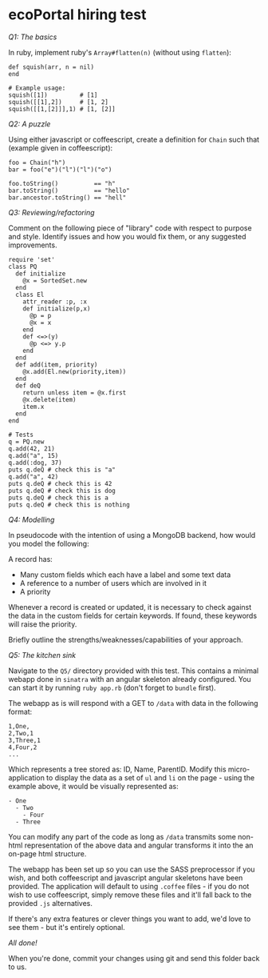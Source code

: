 # ecoPortal hiring test

*Q1: The basics*

In ruby, implement ruby's `Array#flatten(n)` (without using `flatten`):

    def squish(arr, n = nil)
    end

    # Example usage:
    squish([1])         # [1]
    squish([[1],2])     # [1, 2]
    squish([[1,[2]]],1) # [1, [2]]

*Q2: A puzzle*

Using either javascript or coffeescript, create a definition for `Chain`
such that (example given in coffeescript):

    foo = Chain("h")
    bar = foo("e")("l")("l")("o")

    foo.toString()          == "h"
    bar.toString()          == "hello"
    bar.ancestor.toString() == "hell"

*Q3: Reviewing/refactoring*

Comment on the following piece of "library" code with respect to purpose and
style. Identify issues and how you would fix them, or any suggested
improvements.

    require 'set'
    class PQ
      def initialize
        @x = SortedSet.new
      end
      class El
        attr_reader :p, :x
        def initialize(p,x)
          @p = p
          @x = x
        end
        def <=>(y)
          @p <=> y.p
        end
      end
      def add(item, priority)
        @x.add(El.new(priority,item))
      end
      def deQ
        return unless item = @x.first
        @x.delete(item)
        item.x
      end
    end

    # Tests
    q = PQ.new
    q.add(42, 21)
    q.add("a", 15)
    q.add(:dog, 37)
    puts q.deQ # check this is "a"
    q.add("a", 42)
    puts q.deQ # check this is 42
    puts q.deQ # check this is dog
    puts q.deQ # check this is a
    puts q.deQ # check this is nothing
  
*Q4: Modelling*

In pseudocode with the intention of using a MongoDB backend, how would you
model the following:

A record has:
- Many custom fields which each have a label and some text data
- A reference to a number of users which are involved in it
- A priority

Whenever a record is created or updated, it is necessary to check against the
data in the custom fields for certain keywords. If found, these keywords will
raise the priority.

Briefly outline the strengths/weaknesses/capabilities of your approach.

*Q5: The kitchen sink*

Navigate to the `Q5/` directory provided with this test. This contains a minimal
webapp done in `sinatra` with an angular skeleton already configured. You can
start it by running `ruby app.rb` (don't forget to `bundle` first).

The webapp as is will respond with a GET to `/data` with data in the following
format:

    1,One,
    2,Two,1
    3,Three,1
    4,Four,2
    ...

Which represents a tree stored as: ID, Name, ParentID. Modify this
micro-application to display the data as a set of `ul` and `li` on the page -
using the example above, it would be visually represented as:

    - One
      - Two
        - Four
      - Three

You can modify any part of the code as long as `/data` transmits some
non-html representation of the above data and angular transforms it into
the an on-page html structure.

The webapp has been set up so you can use the SASS preprocessor if you wish,
and both coffeescript and javascript angular skeletons have been provided. The
application will default to using `.coffee` files - if you do not wish to use
coffeescript, simply remove these files and it'll fall back to the provided
`.js` alternatives.

If there's any extra features or clever things you want to add, we'd love to see
them - but it's entirely optional.

*All done!*

When you're done, commit your changes using git and send this folder back to us.
